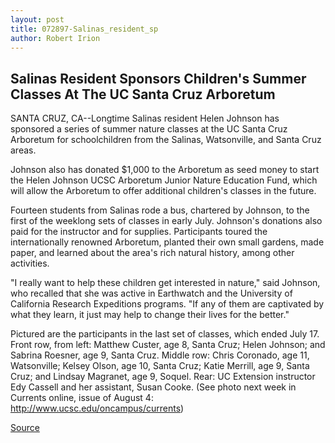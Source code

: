 ```yaml
---
layout: post
title: 072897-Salinas_resident_sp
author: Robert Irion
---
```


## Salinas Resident Sponsors Children's Summer Classes At The UC Santa Cruz Arboretum

SANTA CRUZ, CA--Longtime Salinas resident Helen Johnson has  sponsored a series of summer nature classes at the UC Santa Cruz  Arboretum for schoolchildren from the Salinas, Watsonville, and  Santa Cruz areas.

Johnson also has donated $1,000 to the Arboretum as seed  money to start the Helen Johnson UCSC Arboretum Junior Nature  Education Fund, which will allow the Arboretum to offer additional  children's classes in the future.

Fourteen students from Salinas rode a bus, chartered by  Johnson, to the first of the weeklong sets of classes in early July.  Johnson's donations also paid for the instructor and for supplies.  Participants toured the internationally renowned Arboretum, planted  their own small gardens, made paper, and learned about the area's  rich natural history, among other activities.

"I really want to help these children get interested in nature,"  said Johnson, who recalled that she was active in Earthwatch and  the University of California Research Expeditions programs. "If any  of them are captivated by what they learn, it just may help to  change their lives for the better."

Pictured are the participants in the last set of classes, which  ended July 17. Front row, from left: Matthew Custer, age 8, Santa  Cruz; Helen Johnson; and Sabrina Roesner, age 9, Santa Cruz. Middle  row: Chris Coronado, age 11, Watsonville; Kelsey Olson, age 10,  Santa Cruz; Katie Merrill, age 9, Santa Cruz; and Lindsay Magranet,  age 9, Soquel. Rear: UC Extension instructor Edy Cassell and her  assistant, Susan Cooke. (See photo next week in Currents online,  issue of August 4: <http://www.ucsc.edu/oncampus/currents>)

[Source](http://www1.ucsc.edu/news_events/press_releases/archive/97-98/07-97/072897-Salinas_resident_sp.html "Permalink to 072897-Salinas_resident_sp")